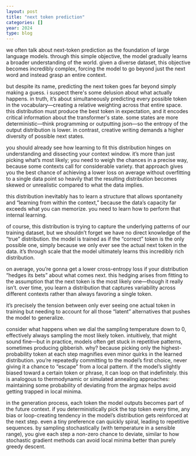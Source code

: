 ```yaml
---
layout: post
title: "next token prediction"
categories: []
year: 2024
type: blog
---
```


we often talk about next-token prediction as the foundation of large language models. through this simple objective, the model gradually learns a broader understanding of the world. given a diverse dataset, this objective becomes incredibly complex, forcing the model to go beyond just the next word and instead grasp an entire context.

but despite its name, predicting the next token goes far beyond simply making a guess. i suspect there's some delusion about what actually happens. in truth, it’s about simultaneously predicting every possible token in the vocabulary—creating a relative weighting across that entire space. this distribution must produce the best token in expectation, and it encodes critical information about the transformer's state. some states are more deterministic—think programming or outputting json—so the entropy of the output distribution is lower. in contrast, creative writing demands a higher diversity of possible next states.

you should already see how learning to fit this distribution hinges on understanding and dissecting your context window. it’s more than just picking what’s most likely; you need to weigh the chances in a precise way, because some contexts call for considerable variety. that approach gives you the best chance of achieving a lower loss on average without overfitting to a single data point so heavily that the resulting distribution becomes skewed or unrealistic compared to what the data implies.

this distribution inevitably has to learn a structure that allows spontaneity and “learning from within the context,” because the data’s capacity far exceeds what you can memorize. you need to learn how to perform that internal learning.

of course, this distribution is trying to capture the underlying patterns of our training dataset, but we shouldn’t forget we have no direct knowledge of the “true” distribution. the model is trained as if the “correct” token is the only possible one, simply because we only ever see the actual next token in the data. it’s through scale that the model ultimately learns this incredibly rich distribution.

on average, you’re gonna get a lower cross-entropy loss if your distribution “hedges its bets” about what comes next. this hedging arises from fitting to the assumption that the next token is the most likely one—though it really isn’t. over time, you learn a distribution that captures variability across different contexts rather than always favoring a single token.

it’s precisely the tension between only ever seeing one actual token in training but needing to account for all those “latent” alternatives that pushes the model to generalize.

consider what happens when we dial the sampling temperature down to 0, effectively always sampling the most likely token. intuitively, that might sound fine—but in practice, models often get stuck in repetitive patterns, sometimes producing gibberish. why? because picking only the highest-probability token at each step magnifies even minor quirks in the learned distribution. you’re repeatedly committing to the model’s first choice, never giving it a chance to “escape” from a local pattern. if the model’s slightly biased toward a certain token or phrase, it can loop on that indefinitely. this is analogous to thermodynamic or simulated annealing approaches: maintaining some probability of deviating from the argmax helps avoid getting trapped in local minima.

in the generation process, each token the model outputs becomes part of the future context. if you deterministically pick the top token every time, any bias or loop-creating tendency in the model’s distribution gets reinforced at the next step. even a tiny preference can quickly spiral, leading to repetitive sequences. by sampling stochastically (with temperature in a sensible range), you give each step a non-zero chance to deviate, similar to how stochastic gradient methods can avoid local minima better than purely greedy descent.


